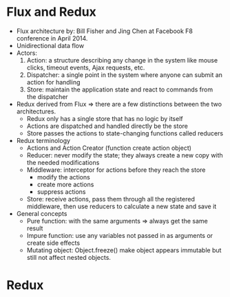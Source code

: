 Flux and Redux
==============
+ Flux architecture by: Bill Fisher and Jing Chen at Facebook F8 conference in April 2014.
+ Unidirectional data flow
+ Actors:
	1. Action: a structure describing any change in the system like mouse clicks, timeout events, Ajax requests, etc.
	2. Dispatcher: a single point in the system where anyone can submit an action for handling
	3. Store: maintain the application state and react to commands from the dispatcher
+ Redux derived from Flux => there are a few distinctions between the two architectures.
	- Redux only has a single store that has no logic by itself
	- Actions are dispatched and handled directly be the store
	- Store passes the actions to state-changing functions called reducers
+ Redux terminology
	- Actions and Action Creator (function create action object)
	- Reducer: never modify the state; they always create a new copy with the needed modifications
	- Middleware: interceptor for actions before they reach the store
		* modify the actions
		* create more actions
		* suppress actions
	- Store: receive actions, pass them through all the registered middleware, then use reducers to calculate a new state and save it
+ General concepts
	- Pure function: with the same arguments => always get the same result
	- Impure function: use any variables not passed in as arguments or create side effects
	- Mutating object: Object.freeze() make object appears immutable but still not affect nested objects.
# Redux
